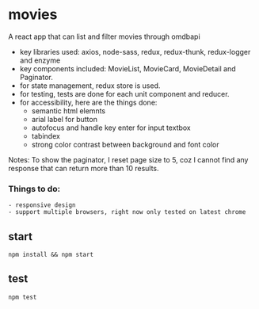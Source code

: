 # movies
A react app that can list and filter movies through omdbapi

- key libraries used: axios, node-sass, redux, redux-thunk, redux-logger and enzyme
- key components included: MovieList, MovieCard, MovieDetail and Paginator.
- for state management, redux store is used.
- for testing, tests are done for each unit component and reducer.
- for accessibility, here are the things done: 
    - semantic html elemnts
    - arial label for button
    - autofocus and handle key enter for input textbox
    - tabindex
    - strong color contrast between background and font color


Notes: To show the paginator, I reset page size to 5, coz I cannot find any response that can return more than 10 results.

### Things to do:
    - responsive design
    - support multiple browsers, right now only tested on latest chrome

## start
```npm install && npm start```

## test
```npm test```